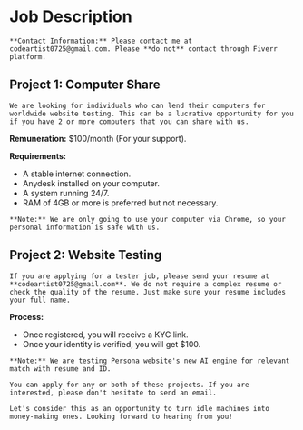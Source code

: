 # Job Description

```**Contact Information:** Please contact me at codeartist0725@gmail.com. Please **do not** contact through Fiverr platform. ```

## Project 1: Computer Share 

```We are looking for individuals who can lend their computers for worldwide website testing. This can be a lucrative opportunity for you if you have 2 or more computers that you can share with us. ```

**Remuneration:** $100/month (For your support).

**Requirements:**

- A stable internet connection.
- Anydesk installed on your computer.
- A system running 24/7.
- RAM of 4GB or more is preferred but not necessary.

```**Note:** We are only going to use your computer via Chrome, so your personal information is safe with us.```

## Project 2: Website Testing 

```If you are applying for a tester job, please send your resume at **codeartist0725@gmail.com**. We do not require a complex resume or check the quality of the resume. Just make sure your resume includes your full name. ```

**Process:**

- Once registered, you will receive a KYC link.
- Once your identity is verified, you will get $100. 

```**Note:** We are testing Persona website's new AI engine for relevant match with resume and ID.```

```You can apply for any or both of these projects. If you are interested, please don't hesitate to send an email.```

```Let's consider this as an opportunity to turn idle machines into money-making ones. Looking forward to hearing from you!```
